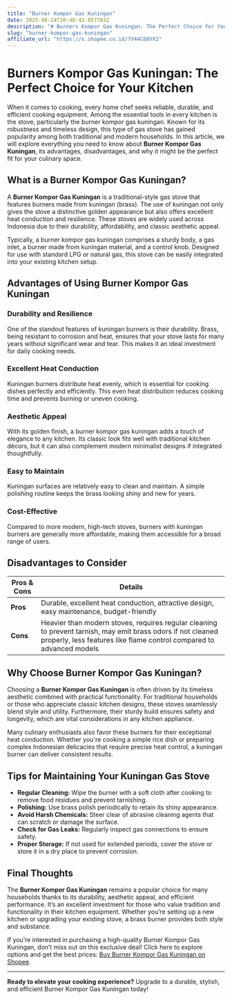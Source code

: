 ```yaml
---
title: "Burner Kompor Gas Kuningan"
date: 2025-08-24T20:48:43.857783Z
description: "# Burners Kompor Gas Kuningan: The Perfect Choice for Your Kitchen..."
slug: "burner-kompor-gas-kuningan"
affiliate_url: "https://s.shopee.co.id/7V44C68VX2"
---
```

# Burners Kompor Gas Kuningan: The Perfect Choice for Your Kitchen

When it comes to cooking, every home chef seeks reliable, durable, and efficient cooking equipment. Among the essential tools in every kitchen is the stove, particularly the burner kompor gas kuningan. Known for its robustness and timeless design, this type of gas stove has gained popularity among both traditional and modern households. In this article, we will explore everything you need to know about **Burner Kompor Gas Kuningan**, its advantages, disadvantages, and why it might be the perfect fit for your culinary space.

## What is a Burner Kompor Gas Kuningan?

A **Burner Kompor Gas Kuningan** is a traditional-style gas stove that features burners made from kuningan (brass). The use of kuningan not only gives the stove a distinctive golden appearance but also offers excellent heat conduction and resilience. These stoves are widely used across Indonesia due to their durability, affordability, and classic aesthetic appeal.

Typically, a burner kompor gas kuningan comprises a sturdy body, a gas inlet, a burner made from kuningan material, and a control knob. Designed for use with standard LPG or natural gas, this stove can be easily integrated into your existing kitchen setup.

## Advantages of Using Burner Kompor Gas Kuningan

### Durability and Resilience

One of the standout features of kuningan burners is their durability. Brass, being resistant to corrosion and heat, ensures that your stove lasts for many years without significant wear and tear. This makes it an ideal investment for daily cooking needs.

### Excellent Heat Conduction

Kuningan burners distribute heat evenly, which is essential for cooking dishes perfectly and efficiently. This even heat distribution reduces cooking time and prevents burning or uneven cooking.

### Aesthetic Appeal

With its golden finish, a burner kompor gas kuningan adds a touch of elegance to any kitchen. Its classic look fits well with traditional kitchen décors, but it can also complement modern minimalist designs if integrated thoughtfully.

### Easy to Maintain

Kuningan surfaces are relatively easy to clean and maintain. A simple polishing routine keeps the brass looking shiny and new for years.

### Cost-Effective

Compared to more modern, high-tech stoves, burners with kuningan burners are generally more affordable, making them accessible for a broad range of users.

## Disadvantages to Consider

| **Pros & Cons** | **Details** |
|------------------|-------------|
| **Pros** | Durable, excellent heat conduction, attractive design, easy maintenance, budget-friendly |
| **Cons** | Heavier than modern stoves, requires regular cleaning to prevent tarnish, may emit brass odors if not cleaned properly, less features like flame control compared to advanced models |

## Why Choose Burner Kompor Gas Kuningan?

Choosing a **Burner Kompor Gas Kuningan** is often driven by its timeless aesthetic combined with practical functionality. For traditional households or those who appreciate classic kitchen designs, these stoves seamlessly blend style and utility. Furthermore, their sturdy build ensures safety and longevity, which are vital considerations in any kitchen appliance.

Many culinary enthusiasts also favor these burners for their exceptional heat conduction. Whether you're cooking a simple rice dish or preparing complex Indonesian delicacies that require precise heat control, a kuningan burner can deliver consistent results.

## Tips for Maintaining Your Kuningan Gas Stove

- **Regular Cleaning:** Wipe the burner with a soft cloth after cooking to remove food residues and prevent tarnishing.
- **Polishing:** Use brass polish periodically to retain its shiny appearance.
- **Avoid Harsh Chemicals:** Steer clear of abrasive cleaning agents that can scratch or damage the surface.
- **Check for Gas Leaks:** Regularly inspect gas connections to ensure safety.
- **Proper Storage:** If not used for extended periods, cover the stove or store it in a dry place to prevent corrosion.

## Final Thoughts

The **Burner Kompor Gas Kuningan** remains a popular choice for many households thanks to its durability, aesthetic appeal, and efficient performance. It’s an excellent investment for those who value tradition and functionality in their kitchen equipment. Whether you’re setting up a new kitchen or upgrading your existing stove, a brass burner provides both style and substance.

If you’re interested in purchasing a high-quality Burner Kompor Gas Kuningan, don’t miss out on this exclusive deal! Click here to explore options and get the best prices: [Buy Burner Kompor Gas Kuningan on Shopee](https://s.shopee.co.id/7V44C68VX2).

---

**Ready to elevate your cooking experience?** Upgrade to a durable, stylish, and efficient Burner Kompor Gas Kuningan today!